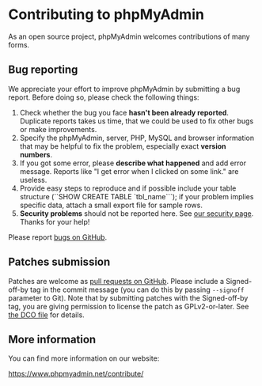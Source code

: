 # Contributing to phpMyAdmin

As an open source project, phpMyAdmin welcomes contributions of many forms.

## Bug reporting

We appreciate your effort to improve phpMyAdmin by submitting a bug report. Before doing so, please check the following things: 

1. Check whether the bug you face **hasn't been already reported**. Duplicate reports takes us time, that we could be used to fix other bugs or make improvements. 
2. Specify the phpMyAdmin, server, PHP, MySQL and browser information that may be helpful to fix the problem, especially exact **version numbers**. 
3. If you got some error, please **describe what happened** and add error message. Reports like "I get error when I clicked on some link." are useless. 
4. Provide easy steps to reproduce and if possible include your table structure (``SHOW CREATE TABLE `tbl_name```); if your problem implies specific data, attach a small export file for sample rows. 
5. **Security problems** should not be reported here. See [our security page](https://www.phpmyadmin.net/security/).
Thanks for your help! 

Please report [bugs on GitHub][1].

[1]: https://github.com/phpmyadmin/phpmyadmin/issues/new

## Patches submission

Patches are welcome as [pull requests on GitHub][2].  Please include a
Signed-off-by tag in the commit message (you can do this by passing `--signoff`
parameter to Git).  Note that by submitting patches with the Signed-off-by tag,
you are giving permission to license the patch as GPLv2-or-later.  See [the DCO
file][3] for details.

[2]: https://github.com/phpmyadmin/phpmyadmin/pulls
[3]: https://github.com/phpmyadmin/phpmyadmin/blob/master/DCO

## More information

You can find more information on our website:

https://www.phpmyadmin.net/contribute/
